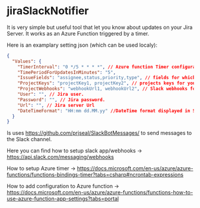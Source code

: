 # jiraSlackNotifier
It is very simple but useful tool that let you know about updates on your Jira Server.
It works as an Azure Function triggered by a timer.

Here is an examplary setting json (which can be used localy): 

```json
{
  "Values": {
    "TimerInterval": "0 */5 * * * *", // Azure function Timer configuration
    "TimePeriodForUpdatesInMinutes": "5",
    "IssueFields": "assignee,status,priority,type", // fields for which you want to have updates. Comments are included by default.
    "ProjectKeys": "projectKey1, projectKey2", // projects keys for you want to have updates. It is useful when you wiltiple projects on the same server.
    "ProjectWebhooks": "webhookUrl1, webhookUrl2", // Slack webhooks for which you want to get updates. Each webhook corresponds to each project.
    "User": "", // Jira user.
    "Password": "", // Jira password.
    "Url": "", // Jira server Url
    "DateTimeFormat": "HH:mm dd.MM.yy" //DateTime format displayed in Slack messages
  }
}
```

Is uses https://github.com/prjseal/SlackBotMessages/ to send messages to the Slack channel.

Here you can find how to setup slack app/webhooks -> https://api.slack.com/messaging/webhooks

How to setup Azure timer -> https://docs.microsoft.com/en-us/azure/azure-functions/functions-bindings-timer?tabs=csharp#ncrontab-expressions

How to add configuration to Azure function -> https://docs.microsoft.com/en-us/azure/azure-functions/functions-how-to-use-azure-function-app-settings?tabs=portal

